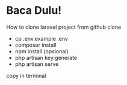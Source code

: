 <h1>Baca Dulu!</h1>

How to clone laravel project from github clone

- cp .env.example .env
- composer install
- npm install (opsional)
- php artisan key:generate
- php artisan serve

copy in terminal
